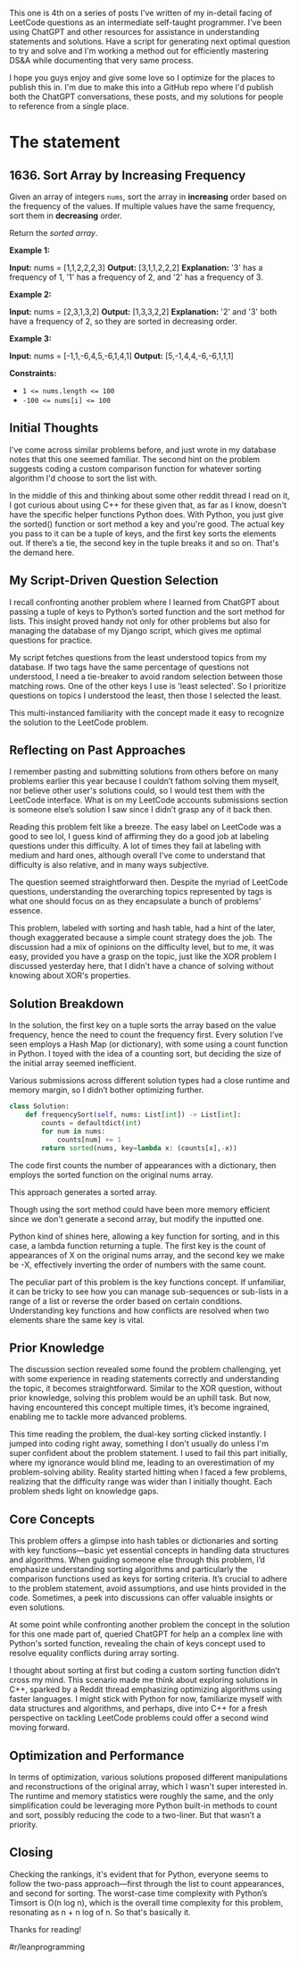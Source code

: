 This one is 4th on a series of posts I've written of my in-detail facing of LeetCode questions as an intermediate self-taught programmer. I've been using ChatGPT and other resources for assistance in understanding statements and solutions. Have a script for generating next optimal question to try and solve and I'm working a method out for efficiently mastering DS&A while documenting that very same process.

I hope you guys enjoy and give some love so I optimize for the places to publish this in. I'm due to make this into a GitHub repo where I'd publish both the ChatGPT conversations, these posts, and my solutions for people to reference from a single place.
# The statement

## 1636. Sort Array by Increasing Frequency

Given an array of integers `nums`, sort the array in **increasing** order based on the frequency of the values. If multiple values have the same frequency, sort them in **decreasing** order.

Return the _sorted array_.

**Example 1:**

**Input:** nums = [1,1,2,2,2,3]
**Output:** [3,1,1,2,2,2]
**Explanation:** '3' has a frequency of 1, '1' has a frequency of 2, and '2' has a frequency of 3.

**Example 2:**

**Input:** nums = [2,3,1,3,2]
**Output:** [1,3,3,2,2]
**Explanation:** '2' and '3' both have a frequency of 2, so they are sorted in decreasing order.

**Example 3:**

**Input:** nums = [-1,1,-6,4,5,-6,1,4,1]
**Output:** [5,-1,4,4,-6,-6,1,1,1]

**Constraints:**

- `1 <= nums.length <= 100`
- `-100 <= nums[i] <= 100`

## Initial Thoughts

I've come across similar problems before, and just wrote in my database notes that this one seemed familiar. The second hint on the problem suggests coding a custom comparison function for whatever sorting algorithm I'd choose to sort the list with.

In the middle of this and thinking about some other reddit thread I read on it, I got curious about using C++ for these given that, as far as I know, doesn't have the specific helper functions Python does. With Python, you just give the sorted() function or sort method a key and you're good. The actual key you pass to it can be a tuple of keys, and the first key sorts the elements out. If there’s a tie, the second key in the tuple breaks it and so on. That's the demand here.

## My Script-Driven Question Selection

I recall confronting another problem where I learned from ChatGPT about passing a tuple of keys to Python’s sorted function and the sort method for lists. This insight proved handy not only for other problems but also for managing the database of my Django script, which gives me optimal questions for practice.

My script fetches questions from the least understood topics from my database. If two tags have the same percentage of questions not understood, I need a tie-breaker to avoid random selection between those matching rows. One of the other keys I use is 'least selected'. So I prioritize questions on topics I understood the least, then those I selected the least.

This multi-instanced familiarity with the concept made it easy to recognize the solution to the LeetCode problem.

## Reflecting on Past Approaches

I remember pasting and submitting solutions from others before on many problems earlier this year because I couldn’t fathom solving them myself, nor believe other user's solutions could, so I would test them with the LeetCode interface. What is on my LeetCode accounts submissions section is someone else’s solution I saw since I didn’t grasp any of it back then.

Reading this problem felt like a breeze. The easy label on LeetCode was a good to see lol, I guess kind of affirming they do a good job at labeling questions under this difficulty. A lot of times they fail at labeling with medium and hard ones, although overall I've come to understand that difficulty is also relative, and in many ways subjective.

The question seemed straightforward then. Despite the myriad of LeetCode questions, understanding the overarching topics represented by tags is what one should focus on as they encapsulate a bunch of problems' essence.

This problem, labeled with sorting and hash table, had a hint of the later, though exaggerated because a simple count strategy does the job. The discussion had a mix of opinions on the difficulty level, but to me, it was easy, provided you have a grasp on the topic, just like the XOR problem I discussed yesterday here, that I didn't have a chance of solving without knowing about XOR's properties.

## Solution Breakdown

In the solution, the first key on a tuple sorts the array based on the value frequency, hence the need to count the frequency first. Every solution I’ve seen employs a Hash Map (or dictionary), with some using a count function in Python. I toyed with the idea of a counting sort, but deciding the size of the initial array seemed inefficient.

Various submissions across different solution types had a close runtime and memory margin, so I didn’t bother optimizing further.

```Python
class Solution:
    def frequencySort(self, nums: List[int]) -> List[int]:
        counts = defaultdict(int)
        for num in nums:
            counts[num] += 1
        return sorted(nums, key=lambda x: (counts[x],-x))

```

The code first counts the number of appearances with a dictionary, then employs the sorted function on the original nums array.

This approach generates a sorted array.

Though using the sort method could have been more memory efficient since we don't generate a second array, but modify the inputted one.

Python kind of shines here, allowing a key function for sorting, and in this case, a lambda function returning a tuple. The first key is the count of appearances of X on the original nums array, and the second key we make be -X, effectively inverting the order of numbers with the same count.

The peculiar part of this problem is the key functions concept. If unfamiliar, it can be tricky to see how you can manage sub-sequences or sub-lists in a range of a list or reverse the order based on certain conditions. Understanding key functions and how conflicts are resolved when two elements share the same key is vital.

## Prior Knowledge

The discussion section revealed some found the problem challenging, yet with some experience in reading statements correctly and understanding the topic, it becomes straightforward. Similar to the XOR question, without prior knowledge, solving this problem would be an uphill task. But now, having encountered this concept multiple times, it’s become ingrained, enabling me to tackle more advanced problems.

This time reading the problem, the dual-key sorting clicked instantly. I jumped into coding right away, something I don't usually do unless I'm super confident about the problem statement. I used to fail this part initially, where my ignorance would blind me, leading to an overestimation of my problem-solving ability. Reality started hitting when I faced a few problems, realizing that the difficulty range was wider than I initially thought. Each problem sheds light on knowledge gaps.

## Core Concepts

This problem offers a glimpse into hash tables or dictionaries and sorting with key functions—basic yet essential concepts in handling data structures and algorithms. When guiding someone else through this problem, I’d emphasize understanding sorting algorithms and particularly the comparison functions used as keys for sorting criteria. It’s crucial to adhere to the problem statement, avoid assumptions, and use hints provided in the code. Sometimes, a peek into discussions can offer valuable insights or even solutions. 

At some point while confronting another problem the concept in the solution for this one made part of, queried ChatGPT for help an a complex line with Python's sorted function, revealing the chain of keys concept used to resolve equality conflicts during array sorting.

I thought about sorting at first but coding a custom sorting function didn’t cross my mind. This scenario made me think about exploring solutions in C++, sparked by a Reddit thread emphasizing optimizing algorithms using faster languages. I might stick with Python for now, familiarize myself with data structures and algorithms, and perhaps, dive into C++ for a fresh perspective on tackling LeetCode problems could offer a second wind moving forward.

## Optimization and Performance

In terms of optimization, various solutions proposed different manipulations and reconstructions of the original array, which I wasn't super interested in. The runtime and memory statistics were roughly the same, and the only simplification could be leveraging more Python built-in methods to count and sort, possibly reducing the code to a two-liner. But that wasn’t a priority.

## Closing

Checking the rankings, it's evident that for Python, everyone seems to follow the two-pass approach—first through the list to count appearances, and second for sorting. The worst-case time complexity with Python’s Timsort is O(n log n), which is the overall time complexity for this problem, resonating as n + n log of n. So that's basically it.

Thanks for reading!


#r/leanprogramming